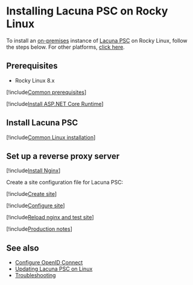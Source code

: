 ﻿# Installing Lacuna PSC on Rocky Linux

To install an [on-premises](../index.md) instance of [Lacuna PSC](../../index.md) on Rocky Linux, follow the steps below. For other platforms, [click here](../index.md).

## Prerequisites

* Rocky Linux 8.x

[!include[Common prerequisites](../includes/common-requisites.md)]

[!include[Install ASP.NET Core Runtime](../../../includes/linux/rocky/install-aspnetcore-31.md)]

<!--
[!include[Install dependencies](../../../includes/linux/ubuntu/install-dependencies.md)]
-->

## Install Lacuna PSC

[!include[Common Linux installation](includes/common-linux-install.md)]

## Set up a reverse proxy server

[!include[Install Nginx](../../../includes/linux/rocky/install-nginx.md)]

Create a site configuration file for Lacuna PSC:

[!include[Create site](../../../../../includes/psc/rocky/create-site.md)]

[!include[Configure site](includes/configure-site.md)]

[!include[Reload nginx and test site](includes/reload-and-test.md)]

[!include[Production notes](../includes/production-notes.md)]

## See also

* [Configure OpenID Connect](../configure-oidc.md)
* [Updating Lacuna PSC on Linux](update.md)
* [Troubleshooting](troubleshoot/index.md)
